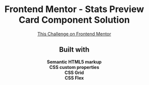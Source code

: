 <h1 align="center">Frontend Mentor - Stats Preview Card Component Solution</h1>

<div align="center"><a href="https://www.frontendmentor.io/challenges/stats-preview-card-component-8JqbgoU62">This Challenge on Frontend Mentor</a></div>

<h2 align="center">Built with</h2>

<div align="center"><b>Semantic HTML5 markup</b></div>
<div align="center"><b>CSS custom properties</b></div>
<div align="center"><b>CSS Grid</b></div>
<div align="center"><b>CSS Flex</b></div>
